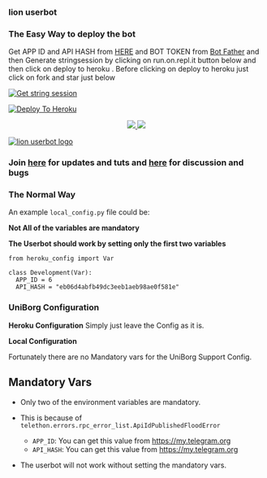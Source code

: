 
### lion userbot
### The Easy Way to deploy the bot
Get APP ID and API HASH from [HERE](https://my.telegram.org) and BOT TOKEN from [Bot Father](https://t.me/botfather) and then Generate stringsession by clicking on run.on.repl.it button below and then click on deploy to heroku . Before clicking on deploy to heroku just click on fork and star just below

[![Get string session](https://repl.it/badge/github/sandy1709/sandeep1709)](https://generatestringsession.sandeep1709.repl.run/)

[![Deploy To Heroku](https://www.herokucdn.com/deploy/button.svg)](https://heroku.com/deploy?template=https://github.com/matri4x/lion)
<p align="center">
  <a href="https://github.com/shnider0/Lion/fork">
    <img src="https://img.shields.io/github/forks/Jisan09/catuserbot?label=Fork&style=social">
    
  </a>
  <a href="https://github.com/shnider0/Lion">
    <img src="https://img.shields.io/github/stars/Jisan09/catuserbot?style=social">
  </a>
</p>


[![lion userbot logo](https://f.top4top.io/p_1762jt5041.png)](https://heroku.com/deploy)


### Join [here](https://t.me/f0f1f0) for updates and tuts and [here](https://t.me/f0f1f0) for discussion and bugs

### The Normal Way

An example `local_config.py` file could be:

**Not All of the variables are mandatory**

__The Userbot should work by setting only the first two variables__

```python3
from heroku_config import Var

class Development(Var):
  APP_ID = 6
  API_HASH = "eb06d4abfb49dc3eeb1aeb98ae0f581e"
```

### UniBorg Configuration



**Heroku Configuration**
Simply just leave the Config as it is.

**Local Configuration**

Fortunately there are no Mandatory vars for the UniBorg Support Config.

## Mandatory Vars

- Only two of the environment variables are mandatory.
- This is because of `telethon.errors.rpc_error_list.ApiIdPublishedFloodError`

    - `APP_ID`:   You can get this value from https://my.telegram.org
    - `API_HASH`:   You can get this value from https://my.telegram.org
- The userbot will not work without setting the mandatory vars.
